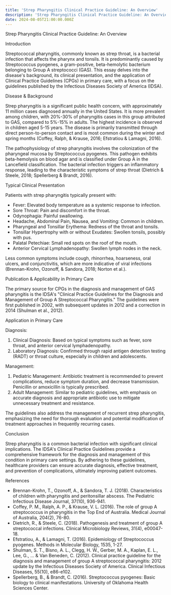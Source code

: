 ```yaml
---
title: 'Strep Pharyngitis Clinical Practice Guideline: An Overview'
description: 'Strep Pharyngitis Clinical Practice Guideline: An Overview'
date: 2024-08-05T21:00:00.000Z
---
```


Strep Pharyngitis Clinical Practice Guideline: An Overview

Introduction

Streptococcal pharyngitis, commonly known as strep throat, is a bacterial infection that affects the pharynx and tonsils. It is predominantly caused by Streptococcus pyogenes, a gram-positive, beta-hemolytic bacterium belonging to Group A streptococci (GAS). This essay delves into the disease's background, its clinical presentation, and the application of Clinical Practice Guidelines (CPGs) in primary care, with a focus on the guidelines published by the Infectious Diseases Society of America (IDSA).

Disease & Background

Strep pharyngitis is a significant public health concern, with approximately 11 million cases diagnosed annually in the United States. It is more prevalent among children, with 20%-30% of pharyngitis cases in this group attributed to GAS, compared to 5%-15% in adults. The highest incidence is observed in children aged 5-15 years. The disease is primarily transmitted through direct person-to-person contact and is most common during the winter and spring months (Coffey, Ralph, & Krause, 2016; Efstratiou & Lamagni, 2016).

The pathophysiology of strep pharyngitis involves the colonization of the pharyngeal mucosa by Streptococcus pyogenes. This pathogen exhibits beta-hemolysis on blood agar and is classified under Group A in the Lancefield classification. The bacterial infection triggers an inflammatory response, leading to the characteristic symptoms of strep throat (Dietrich & Steele, 2018; Spellerberg & Brandt, 2016).

Typical Clinical Presentation

Patients with strep pharyngitis typically present with:

* Fever: Elevated body temperature as a systemic response to infection.
* Sore Throat: Pain and discomfort in the throat.
* Odynophagia: Painful swallowing.
* Headache, Abdominal Pain, Nausea, and Vomiting: Common in children.
* Pharyngeal and Tonsillar Erythema: Redness of the throat and tonsils.
* Tonsillar Hypertrophy with or without Exudates: Swollen tonsils, possibly with pus.
* Palatal Petechiae: Small red spots on the roof of the mouth.
* Anterior Cervical Lymphadenopathy: Swollen lymph nodes in the neck.

Less common symptoms include cough, rhinorrhea, hoarseness, oral ulcers, and conjunctivitis, which are more indicative of viral infections (Brennan-Krohn, Ozonoff, & Sandora, 2018; Norton et al.).

Publication & Applicability in Primary Care

The primary source for CPGs in the diagnosis and management of GAS pharyngitis is the IDSA's "Clinical Practice Guidelines for the Diagnosis and Management of Group A Streptococcal Pharyngitis." The guidelines were first published in 2002, with subsequent updates in 2012 and a correction in 2014 (Shulman et al., 2012).

Application in Primary Care

Diagnosis:

1. Clinical Diagnosis: Based on typical symptoms such as fever, sore throat, and anterior cervical lymphadenopathy.
2. Laboratory Diagnosis: Confirmed through rapid antigen detection testing (RADT) or throat culture, especially in children and adolescents.

Management:

1. Pediatric Management: Antibiotic treatment is recommended to prevent complications, reduce symptom duration, and decrease transmission. Penicillin or amoxicillin is typically prescribed.
2. Adult Management: Similar to pediatric guidelines, with emphasis on accurate diagnosis and appropriate antibiotic use to mitigate unnecessary treatment and resistance.

The guidelines also address the management of recurrent strep pharyngitis, emphasizing the need for thorough evaluation and potential modification of treatment approaches in frequently recurring cases.

Conclusion

Strep pharyngitis is a common bacterial infection with significant clinical implications. The IDSA's Clinical Practice Guidelines provide a comprehensive framework for the diagnosis and management of this condition in primary care settings. By adhering to these guidelines, healthcare providers can ensure accurate diagnosis, effective treatment, and prevention of complications, ultimately improving patient outcomes.

References

* Brennan-Krohn, T., Ozonoff, A., & Sandora, T. J. (2018). Characteristics of children with pharyngitis and peritonsillar abscess. The Pediatric Infectious Disease Journal, 37(10), 936-941.
* Coffey, P. M., Ralph, A. P., & Krause, V. L. (2016). The role of group A streptococcus in pharyngitis in the Top End of Australia. Medical Journal of Australia, 204(2), 76-80.
* Dietrich, R., & Steele, C. (2018). Pathogenesis and treatment of group A streptococcal infections. Clinical Microbiology Reviews, 31(4), e00047-18.
* Efstratiou, A., & Lamagni, T. (2016). Epidemiology of Streptococcus pyogenes. Methods in Molecular Biology, 1535, 1-27.
* Shulman, S. T., Bisno, A. L., Clegg, H. W., Gerber, M. A., Kaplan, E. L., Lee, G., ... & Van Beneden, C. (2012). Clinical practice guideline for the diagnosis and management of group A streptococcal pharyngitis: 2012 update by the Infectious Diseases Society of America. Clinical Infectious Diseases, 55(10), e86-e102.
* Spellerberg, B., & Brandt, C. (2016). Streptococcus pyogenes: Basic biology to clinical manifestations. University of Oklahoma Health Sciences Center.
